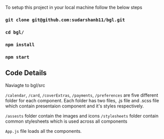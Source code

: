 To setup this project in your local machine follow the below steps

### `git clone git@github.com:sudarshanb11/bgl.git`
### `cd bgl/`
### `npm install`
### `npm start`


## Code Details

Naviagte to bgl/src

`/calendar`, `/card`, `/coverExtras`, `/payments`, `/preferences` are five different folder for each component. Each folder has two files, .js file and .scss file 
which contain presentaion component and it's styles respectively.

`/assests` folder contain the images and icons 
`/stylesheets` folder contain common stylesheets which is used across all components

`App.js` file loads all the components.

